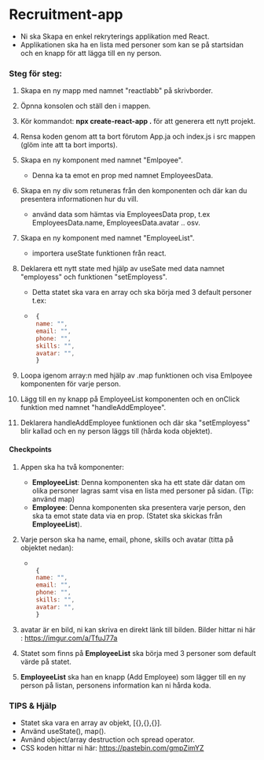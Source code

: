 # Recruitment-app

- Ni ska Skapa en enkel rekryterings applikation med React.
- Applikationen ska ha en lista med personer som kan se på startsidan och en knapp för att lägga till en ny person.

### Steg för steg:

1. Skapa en ny mapp med namnet "reactlabb" på skrivborder.
2. Öpnna konsolen och ställ den i mappen.
3. Kör kommandot: **npx create-react-app .** för att generera ett nytt projekt.
4. Rensa koden genom att ta bort förutom App.ja och index.js i src mappen (glöm inte att ta bort imports).
5. Skapa en ny komponent med namnet "Emlpoyee".
   - Denna ka ta emot en prop med namnet EmployeesData.
6. Skapa en ny div som retuneras från den komponenten och där kan du presentera informationen hur du vill.
   - använd data som hämtas via EmployeesData prop, t.ex EmployeesData.name, EmployeesData.avatar .. osv.
7. Skapa en ny komponent med namnet "EmployeeList".
   - importera useState funktionen från react.
8. Deklarera ett nytt state med hjälp av useSate med data namnet "employess" och funktionen "setEmployess".

   - Detta statet ska vara en array och ska börja med 3 default personer t.ex:
   - ```JavaScript
      {
      name: "",
      email: "",
      phone: "",
      skills: "",
      avatar: "",
      }
     ```

9. Loopa igenom array:n med hjälp av .map funktionen och visa Emlpoyee komponenten för varje person.
10. Lägg till en ny knapp på EmployeeList komponenten och en onClick funktion med namnet "handleAddEmployee".
11. Deklarera handleAddEmployee funktionen och där ska "setEmployess" blir kallad och en ny person läggs till (hårda koda objektet).

#### Checkpoints

1. Appen ska ha två komponenter:
   - **EmployeeList**: Denna komponenten ska ha ett state där datan om olika personer lagras samt visa en lista med personer på sidan. (Tip: använd map)
   - **Employee**: Denna komponenten ska presentera varje person, den ska ta emot state data via en prop. (Statet ska skickas från **EmployeeList**).
2. Varje person ska ha name, email, phone, skills och avatar (titta på objektet nedan):

   - ```JavaScript

      {
      name: "",
      email: "",
      phone: "",
      skills: "",
      avatar: "",
      }
     ```

3. avatar är en bild, ni kan skriva en direkt länk till bilden. Bilder hittar ni här : https://imgur.com/a/TfuJ77a
4. Statet som finns på **EmployeeList** ska börja med 3 personer som default värde på statet.
5. **EmployeeList** ska han en knapp (Add Employee) som lägger till en ny person på listan, personens information kan ni hårda koda.


### TIPS & Hjälp

- Statet ska vara en array av objekt, [{},{},{}].
- Använd useState(), map().
- Avnänd object/array destruction och spread operator.
- CSS koden hittar ni här: https://pastebin.com/gmpZimYZ
